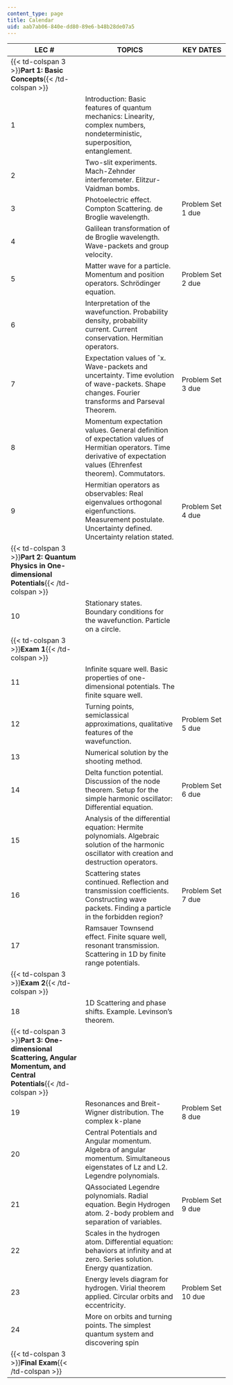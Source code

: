 ```yaml
---
content_type: page
title: Calendar
uid: aab7ab06-840e-dd80-89e6-b48b28de07a5
---
```


| LEC # | TOPICS | KEY DATES |
| --- | --- | --- |
| {{< td-colspan 3 >}}**Part 1: Basic Concepts**{{< /td-colspan >}} |||
| 1 | Introduction: Basic features of quantum mechanics: Linearity, complex numbers, nondeterministic, superposition, entanglement. | &nbsp; |
| 2 | Two-slit experiments. Mach-Zehnder interferometer. Elitzur-Vaidman bombs. | &nbsp; |
| 3 | Photoelectric effect. Compton Scattering. de Broglie wavelength. | Problem Set 1 due |
| 4 | Galilean transformation of de Broglie wavelength. Wave-packets and group velocity. | &nbsp; |
| 5 | Matter wave for a particle. Momentum and position operators. Schrödinger equation. | Problem Set 2 due |
| 6 | Interpretation of the wavefunction. Probability density, probability current. Current conservation. Hermitian operators. | &nbsp; |
| 7 | Expectation values of ˆx. Wave-packets and uncertainty. Time evolution of wave-packets. Shape changes. Fourier transforms and Parseval Theorem. | Problem Set 3 due |
| 8 | Momentum expectation values. General definition of expectation values of Hermitian operators. Time derivative of expectation values (Ehrenfest theorem). Commutators. | &nbsp; |
| 9 | Hermitian operators as observables: Real eigenvalues orthogonal eigenfunctions. Measurement postulate. Uncertainty defined. Uncertainty relation stated. | Problem Set 4 due |
| {{< td-colspan 3 >}}**Part 2: Quantum Physics in One-dimensional Potentials**{{< /td-colspan >}} |||
| 10 | Stationary states. Boundary conditions for the wavefunction. Particle on a circle. | &nbsp; |
| {{< td-colspan 3 >}}**Exam 1**{{< /td-colspan >}} |||
| 11 | Infinite square well. Basic properties of one-dimensional potentials. The finite square well. | &nbsp; |
| 12 | Turning points, semiclassical approximations, qualitative features of the wavefunction. | Problem Set 5 due |
| 13 | Numerical solution by the shooting method. | &nbsp; |
| 14 | Delta function potential. Discussion of the node theorem. Setup for the simple harmonic oscillator: Differential equation. | Problem Set 6 due |
| 15 | Analysis of the differential equation: Hermite polynomials. Algebraic solution of the harmonic oscillator with creation and destruction operators. | &nbsp; |
| 16 | Scattering states continued. Reflection and transmission coefficients. Constructing wave packets. Finding a particle in the forbidden region? | Problem Set 7 due |
| 17 | Ramsauer Townsend effect. Finite square well, resonant transmission. Scattering in 1D by finite range potentials. | &nbsp; |
| {{< td-colspan 3 >}}**Exam 2**{{< /td-colspan >}} |||
| 18 | 1D Scattering and phase shifts. Example. Levinson’s theorem. | &nbsp; |
| {{< td-colspan 3 >}}**Part 3: One-dimensional Scattering, Angular Momentum, and Central Potentials**{{< /td-colspan >}} |||
| 19 | Resonances and Breit-Wigner distribution. The complex k-plane | Problem Set 8 due |
| 20 | Central Potentials and Angular momentum. Algebra of angular momentum. Simultaneous eigenstates of Lz and L2. Legendre polynomials. | &nbsp; |
| 21 | QAssociated Legendre polynomials. Radial equation. Begin Hydrogen atom. 2-body problem and separation of variables. | Problem Set 9 due |
| 22 | Scales in the hydrogen atom. Differential equation: behaviors at infinity and at zero. Series solution. Energy quantization. | &nbsp; |
| 23 | Energy levels diagram for hydrogen. Virial theorem applied. Circular orbits and eccentricity. | Problem Set 10 due |
| 24 | More on orbits and turning points. The simplest quantum system and discovering spin | &nbsp; |
| {{< td-colspan 3 >}}**Final Exam**{{< /td-colspan >}} ||